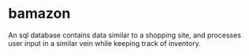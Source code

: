 # bamazon
An sql database contains data similar to a shopping site, and processes user input in a similar vein while keeping track of inventory.
